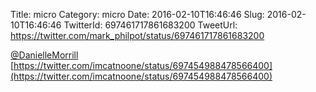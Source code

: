 Title: micro
Category: micro
Date: 2016-02-10T16:46:46
Slug: 2016-02-10T16:46:46
TwitterId: 697461717861683200
TweetUrl: https://twitter.com/mark_philpot/status/697461717861683200

[@DanielleMorrill](https://twitter.com/DanielleMorrill)  [https://twitter.com/imcatnoone/status/697454988478566400](https://twitter.com/imcatnoone/status/697454988478566400)